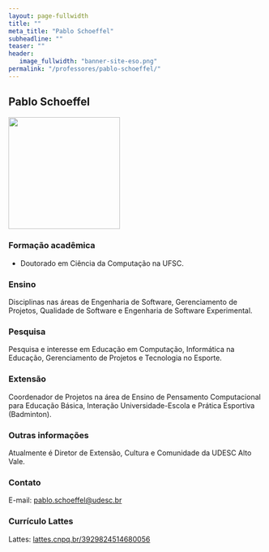 ```yaml
---
layout: page-fullwidth
title: ""
meta_title: "Pablo Schoeffel"
subheadline: ""
teaser: ""
header:
   image_fullwidth: "banner-site-eso.png"
permalink: "/professores/pablo-schoeffel/"
---
```


## **Pablo Schoeffel**

<img class="img-responsive" src="{{site.urlimg}}foto-professor-pablo.jpg" width="220"/>

### **Formação acadêmica**

- Doutorado em Ciência da Computação na UFSC.

### **Ensino**

Disciplinas nas áreas de Engenharia de Software, Gerenciamento de Projetos, Qualidade de Software e Engenharia de Software Experimental.

### **Pesquisa**

Pesquisa e interesse em Educação em Computação, Informática na Educação, Gerenciamento de Projetos e Tecnologia no Esporte.

### **Extensão**

Coordenador de Projetos na área de Ensino de Pensamento Computacional para Educação Básica, Interação Universidade-Escola e Prática Esportiva (Badminton).

### **Outras informações**

Atualmente é Diretor de Extensão, Cultura e Comunidade da UDESC Alto Vale.

### **Contato**

E-mail: pablo.schoeffel@udesc.br

### **Currículo Lattes**

Lattes: [lattes.cnpq.br/3929824514680056][ps]

[ps]: http://buscatextual.cnpq.br/buscatextual/visualizacv.do?metodo=apresentar&id=K4234241D2